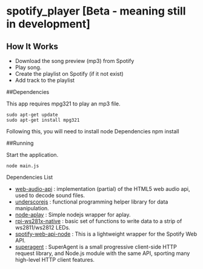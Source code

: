 
# spotify_player [Beta - meaning still in development]

## How It Works
- Download the song preview (mp3) from Spotify
- Play song.
- Create the playlist on Spotify (if it not exist)
- Add track to the playlist


##Dependencies

This app requires mpg321 to play an mp3 file.

    sudo apt-get update
    sudo apt-get install mpg321

Following this, you will need to install node Dependencies
    npm install

##Running

Start the application.

    node main.js     



Dependencies List

- [web-audio-api](https://www.npmjs.com/package/web-audio-api) : implementation (partial) of the HTML5 web audio api, used to decode sound files.
- [underscorejs](https://www.npmjs.com/package/underscore) : functional programming helper library for data manipulation.
- [node-aplay](https://www.npmjs.com/package/node-aplay) : Simple nodejs wrapper for aplay.
- [rpi-ws281x-native](https://www.npmjs.com/package/rpi-ws281x-native) : basic set of functions to write data to a strip of ws2811/ws2812 LEDs.
- [spotify-web-api-node](https://www.npmjs.com/package/spotify-web-api-js) : This is a lightweight wrapper for the Spotify Web API.
- [superagent](https://www.npmjs.com/package/superagent) : SuperAgent is a small progressive client-side HTTP request library, and Node.js module with the same API, sporting many high-level HTTP client features.